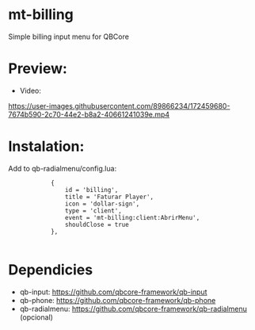 # mt-billing
Simple billing input menu for QBCore

# Preview: 
- Video: 

https://user-images.githubusercontent.com/89866234/172459680-7674b590-2c70-44e2-b8a2-40661241039e.mp4

# Instalation:
Add to qb-radialmenu/config.lua:
```
            {
                id = 'billing',
                title = 'Faturar Player',
                icon = 'dollar-sign',
                type = 'client',
                event = 'mt-billing:client:AbrirMenu',
                shouldClose = true
            },
            
```

# Dependicies
- qb-input: https://github.com/qbcore-framework/qb-input
- qb-phone: https://github.com/qbcore-framework/qb-phone
- qb-radialmenu: https://github.com/qbcore-framework/qb-radialmenu (opcional)
